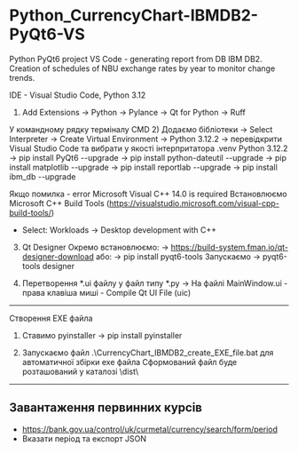# Python_CurrencyChart-IBMDB2-PyQt6-VS
Python PyQt6 project VS Code - generating report from DB IBM DB2.
Creation of schedules of NBU exchange rates by year to monitor change trends.

IDE - Visual Studio Code, Python 3.12

1) Add Extensions
-> Python
-> Pylance
-> Qt for Python
-> Ruff

У командному рядку терміналу CMD
2) Додаємо бібліотеки
-> Select Interpreter -> Create Virtual Environment -> Python 3.12.2
-> перевідкрити Visual Studio Code та вибрати у якості інтерпритатора .venv Python 3.12.2
-> pip install PyQt6 --upgrade
-> pip install python-dateutil --upgrade
-> pip install matplotlib --upgrade
-> pip install reportlab --upgrade
-> pip install ibm_db --upgrade

Якщо помилка - error Microsoft Visual C++ 14.0 is required
Встановлюємо Microsoft C++ Build Tools (https://visualstudio.microsoft.com/visual-cpp-build-tools/)
  - Select: Workloads → Desktop development with C++

3) Qt Designer
Окремо встановлюємо:
-> https://build-system.fman.io/qt-designer-download
або:
-> pip install pyqt6-tools
   Запускаємо -> pyqt6-tools designer


4) Перетворення *.ui файлу у файл типу *.py
-> На файлі MainWindow.ui - права клавіша миші - Compile Qt UI File (uic)

---------------------------------------------------
Створення EXE файла
1) Ставимо pyinstaller
-> pip install pyinstaller

2) Запускаємо файл .\CurrencyChart_IBMDB2_create_EXE_file.bat для автоматичної збірки exe файла
Сформований файл буде розташований у каталозі \dist\

---------------------------------------------------------------------------------
Завантаження первинних курсів
---------------------------------------------------------------------------------
- https://bank.gov.ua/control/uk/curmetal/currency/search/form/period
- Вказати період та експорт JSON

   